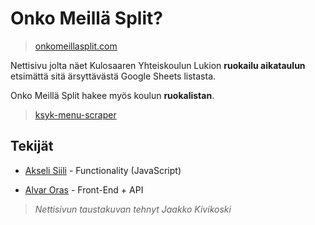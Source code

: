 # Onko Meillä Split?
> [onkomeillasplit.com](https://onkomeillasplit.com)

Nettisivu jolta näet Kulosaaren Yhteiskoulun Lukion **ruokailu aikataulun** etsimättä sitä ärsyttävästä Google Sheets listasta. 

Onko Meillä Split hakee myös koulun **ruokalistan**.
> [ksyk-menu-scraper](https://github.com/smoutof/ksyk-menu-scraper) 
## Tekijät
-  [Akseli Siili](https://github.com/the-siili/) - Functionality (JavaScript)

-  [Alvar Oras](https://github.com/smoutof) - Front-End + API
> *Nettisivun taustakuvan tehnyt Jaakko Kivikoski*

